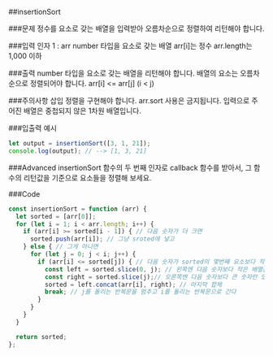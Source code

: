 ##insertionSort

###문제
정수를 요소로 갖는 배열을 입력받아 오름차순으로 정렬하여 리턴해야 합니다.

###입력
인자 1 : arr
number 타입을 요소로 갖는 배열
arr[i]는 정수
arr.length는 1,000 이하

###출력
number 타입을 요소로 갖는 배열을 리턴해야 합니다.
배열의 요소는 오름차순으로 정렬되어야 합니다.
arr[i] <= arr[j] (i < j)

###주의사항
삽입 정렬을 구현해야 합니다.
arr.sort 사용은 금지됩니다.
입력으로 주어진 배열은 중첩되지 않은 1차원 배열입니다.

###입출력 예시
```js
let output = insertionSort([3, 1, 21]);
console.log(output); // --> [1, 3, 21]
```

###Advanced
insertionSort 함수의 두 번째 인자로 callback 함수를 받아서, 그 함수의 리턴값을 기준으로 요소들을 정렬해 보세요.


###Code
```js
const insertionSort = function (arr) {
  let sorted = [arr[0]];
  for (let i = 1; i < arr.length; i++) {
    if (arr[i] >= sorted[i - 1]) { // 다음 숫자가 더 크면
      sorted.push(arr[i]); // 그냥 sroted에 넣고
    } else { // 그게 아니면
      for (let j = 0; j < i; j++) { 
        if (arr[i] <= sorted[j]) { // 다음 숫자가 sorted의 몇번째 요소보다 작은지 찾고 그 기준으로  
          const left = sorted.slice(0, j); // 왼쪽엔 다음 숫자보다 작은 배열을 만들고
          const right = sorted.slice(j);// 오른쪽엔 다음 숫자보다 큰 숫자만 있는 배열을 만들어서 
          sorted = left.concat(arr[i], right); // 마지막 합체
          break; // j를 돌리는 반복문을 멈추고 i를 돌리는 반복문으로 간다
        }
      }
    }
  }

  return sorted;
};
```